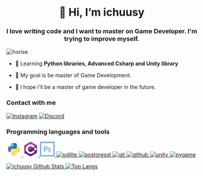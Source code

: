 <h1 align="center">👋 Hi, I’m ichuusy</h1>

<h3 align="center">I love writing code and I want to master on Game Developer. I'm trying to improve myself.</h3>

<p align="left"> <img src="https://komarev.com/ghpvc/?username=horisee&label=Profile%20views&color=0e75b6&style=flat" alt="horise" /> </p>

- 🌱 Learning **Python libraries, Advanced Csharp and Unity library**

- 🍙 My goal is be master of Game Development.

- 🍘 I hope i'll be a master of game developer in the future.

<h3 align="left">Contact with me</h3>

[![Instagram](https://img.icons8.com/fluency/48/000000/instagram-new.png)](https://www.instagram.com/ichuusy/) [![Discord](https://img.icons8.com/color/48/000000/discord--v2.png)](https://discord.gg/fsVutVh3sJ)


<h3 align="left">Programming languages and tools</h3>
  <a href="https://www.python.org" target="_blank">
    <img
      src="https://raw.githubusercontent.com/devicons/devicon/master/icons/python/python-original.svg"
      alt="python"
      width="40"
      height="40"
    />
  </a>
  <a href="https://www.w3schools.com/cs/" target="_blank">
    <img
      src="https://raw.githubusercontent.com/devicons/devicon/master/icons/csharp/csharp-original.svg"
      alt="csharp"
      width="40"
      height="40"
    />
  </a>
  <a href="https://www.photoshop.com/en" target="_blank">
    <img
      src="https://raw.githubusercontent.com/devicons/devicon/master/icons/photoshop/photoshop-line.svg"
      alt="photoshop"
      width="40"
      height="40"
    />
  </a>
  <a href="https://www.sqlite.org/index.html" target="_blank">
    <img
      src="https://upload.wikimedia.org/wikipedia/commons/9/97/Sqlite-square-icon.svg"
      alt="sqllite"
      width="40"
      height="40"
    />
  <a href="https://www.postgresql.org" target="_blank">
    <img
      src="https://img.icons8.com/external-tal-revivo-shadow-tal-revivo/48/000000/external-postgre-sql-a-free-and-open-source-relational-database-management-system-logo-shadow-tal-revivo.png"
      alt="postgresql"
      width="40"
      height="40"
   />
  <a href="https://git-scm.com" target="_blank">
    <img
      src="https://img.icons8.com/color/48/000000/git.png"
      alt="git"
      width="40"
      height="40"
   />
  <a href="https://github.com" target="_blank">
    <img
      src="https://img.icons8.com/fluency/48/000000/github.png"
      alt="github"
      width="40"
      height="40"
   />
  <a href="https://unity.com" target="_blank">
    <img
      src="https://i.pinimg.com/564x/e3/84/85/e384853cc0819c9ac601857f3ad8cedf.jpg"
      alt="unity"
      width="40"
      height="40"
   />
  <a href="https://www.pygame.org/news" target="_blank">
    <img
      src="https://www.pygame.org/ftp/pygame-head-party.png"
      alt="pygame"
      width="40"
      height="40"
   />
    
    
![ichuusy Github Stats](https://github-readme-stats.vercel.app/api?username=ichuusy&show_icons=true&theme=radical)
![Top Langs](https://github-readme-stats.vercel.app/api/top-langs/?username=ichuusy&show_icons=true&theme=radical&layout=compact)

